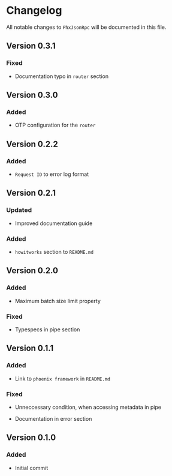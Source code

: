 # Changelog

All notable changes to `PhxJsonRpc` will be documented in this file.

## Version 0.3.1

### Fixed

- Documentation typo in `router` section

## Version 0.3.0

### Added

- OTP configuration for the `router`

## Version 0.2.2

### Added

- `Request ID` to error log format

## Version 0.2.1

### Updated

- Improved documentation guide

### Added

- `howitworks` section to `README.md`

## Version 0.2.0

### Added

- Maximum batch size limit property

### Fixed

- Typespecs in pipe section

## Version 0.1.1

### Added

- Link to `phoenix framework` in `README.md`

### Fixed

- Unneccessary condition, when accessing metadata in pipe

- Documentation in error section

## Version 0.1.0

### Added

- Initial commit
